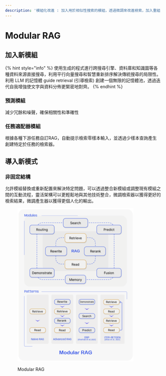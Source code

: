 ```yaml
---
description: '模組化改進 : 加入用於相似性搜索的模組，透過微調來改進檢索，加入重組 RAG 模組和重新排列 RAG 管道'
---
```


# Modular RAG

## 加入新模組

{% hint style="info" %}
使用生成的程式進行跨搜尋引擎、資料庫和知識圖等各種資料來源直接搜尋，利用平行向量搜尋和智慧重新排序解決傳統搜尋的局限性。利用 LLM 的記憶體 guide retrieval (引導檢索) 創建一個無限的記憶體池，透過迭代自我增強使文字與資料分佈更緊密地對齊。
{% endhint %}



### 預測模組

減少冗餘和噪聲，確保相關性和準確性

### 任務適配器模組

根據各種下游任務自訂RAG，自動提示檢索零樣本輸入，並透過少樣本查詢產生創建特定於任務的檢索器。



## 導入新模式

### 非固定結構

允許模組替換或重新配置來解決特定問題，可以透過整合新模組或調整現有模組之間的互動流程，靈活架構可以更輕鬆地與其他技術整合，微調檢索器以獲得更好的檢索結果，微調產生器以獲得更個人化的輸出。

<figure><img src="../.gitbook/assets/image (6) (1).png" alt="" width="375"><figcaption><p>Modular RAG</p></figcaption></figure>
